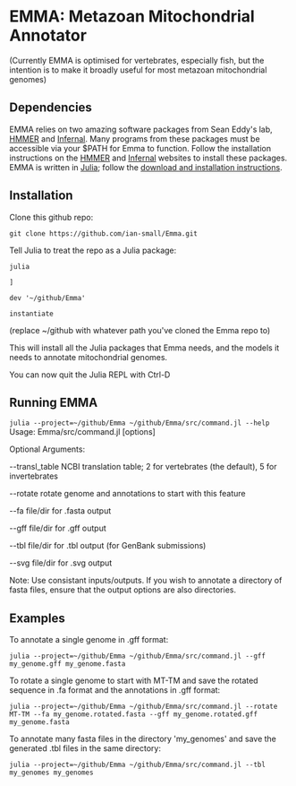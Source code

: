 # EMMA: Metazoan Mitochondrial Annotator
(Currently EMMA is optimised for vertebrates, especially fish, but the intention is to make it broadly useful for most metazoan mitochondrial genomes)

## Dependencies
EMMA relies on two amazing software packages from Sean Eddy's lab, [HMMER](http://hmmer.org) and [Infernal](http://eddylab.org/infernal/). Many programs from these packages must be accessible via your $PATH for Emma to function. Follow the installation instructions on the [HMMER](http://hmmer.org) and [Infernal](http://eddylab.org/infernal/) websites to install these packages.
EMMA is written in [Julia](https://julialang.org); follow the [download and installation instructions](https://julialang.org/downloads/).

## Installation
Clone this github repo:

`git clone https://github.com/ian-small/Emma.git`

Tell Julia to treat the repo as a Julia package:

`julia`

`]`

`dev '~/github/Emma'`

`instantiate`

(replace ~/github with whatever path you've cloned the Emma repo to)

This will install all the Julia packages that Emma needs, and the models it needs to annotate mitochondrial genomes.

You can now quit the Julia REPL with Ctrl-D

## Running EMMA
`julia --project=~/github/Emma ~/github/Emma/src/command.jl --help`                                             
Usage: Emma/src/command.jl [options] <FASTA file or directory>

Optional Arguments:

--transl_table NCBI translation table; 2 for vertebrates (the default), 5 for invertebrates

--rotate rotate genome and annotations to start with this feature

--fa file/dir for .fasta output

--gff file/dir for .gff output
            
--tbl file/dir for .tbl output (for GenBank submissions)
            
--svg file/dir for .svg output
      
Note: Use consistant inputs/outputs. If you wish to annotate a directory of fasta files, ensure that the output options are also directories.

## Examples

To annotate a single genome in .gff format:

`julia --project=~/github/Emma ~/github/Emma/src/command.jl --gff my_genome.gff my_genome.fasta`

To rotate a single genome to start with MT-TM and save the rotated sequence in .fa format and the annotations in .gff format:

`julia --project=~/github/Emma ~/github/Emma/src/command.jl --rotate MT-TM --fa my_genome.rotated.fasta --gff my_genome.rotated.gff my_genome.fasta`

To annotate many fasta files in the directory 'my_genomes' and save the generated .tbl files in the same directory:

`julia --project=~/github/Emma ~/github/Emma/src/command.jl --tbl my_genomes my_genomes`
      







